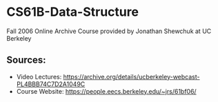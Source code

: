 # CS61B-Data-Structure
Fall 2006 Online Archive Course provided by Jonathan Shewchuk at UC Berkeley

## Sources:
- Video Lectures: https://archive.org/details/ucberkeley-webcast-PL4BBB74C7D2A1049C
- Course Website: https://people.eecs.berkeley.edu/~jrs/61bf06/
